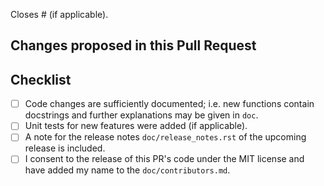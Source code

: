 Closes # (if applicable).

## Changes proposed in this Pull Request


## Checklist

- [ ] Code changes are sufficiently documented; i.e. new functions contain docstrings and further explanations may be given in `doc`.
- [ ] Unit tests for new features were added (if applicable).
- [ ] A note for the release notes `doc/release_notes.rst` of the upcoming release is included.
- [ ] I consent to the release of this PR's code under the MIT license and have added my name to the `doc/contributors.md`.
